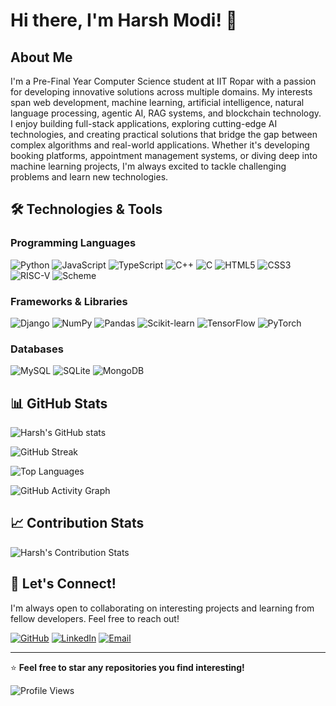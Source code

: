 # Hi there, I'm Harsh Modi! 👋

## About Me
I'm a Pre-Final Year Computer Science student at IIT Ropar with a passion for developing innovative solutions across multiple domains. My interests span web development, machine learning, artificial intelligence, natural language processing, agentic AI, RAG systems, and blockchain technology. I enjoy building full-stack applications, exploring cutting-edge AI technologies, and creating practical solutions that bridge the gap between complex algorithms and real-world applications. Whether it's developing booking platforms, appointment management systems, or diving deep into machine learning projects, I'm always excited to tackle challenging problems and learn new technologies.


## 🛠️ Technologies & Tools

### Programming Languages
![Python](https://img.shields.io/badge/-Python-3776AB?style=flat-square&logo=python&logoColor=white)
![JavaScript](https://img.shields.io/badge/-JavaScript-F7DF1E?style=flat-square&logo=javascript&logoColor=black)
![TypeScript](https://img.shields.io/badge/-TypeScript-3178C6?style=flat-square&logo=typescript&logoColor=white)
![C++](https://img.shields.io/badge/-C++-00599C?style=flat-square&logo=c%2B%2B&logoColor=white)
![C](https://img.shields.io/badge/-C-A8B9CC?style=flat-square&logo=c&logoColor=black)
![HTML5](https://img.shields.io/badge/-HTML5-E34F26?style=flat-square&logo=html5&logoColor=white)
![CSS3](https://img.shields.io/badge/-CSS3-1572B6?style=flat-square&logo=css3&logoColor=white)
![RISC-V](https://img.shields.io/badge/-RISC--V-283272?style=flat-square&logo=riscv&logoColor=white)
![Scheme](https://img.shields.io/badge/-Scheme-9F1D20?style=flat-square&logo=racket&logoColor=white)

### Frameworks & Libraries
![Django](https://img.shields.io/badge/-Django-092E20?style=flat-square&logo=django&logoColor=white)
![NumPy](https://img.shields.io/badge/-NumPy-013243?style=flat-square&logo=numpy&logoColor=white)
![Pandas](https://img.shields.io/badge/-Pandas-150458?style=flat-square&logo=pandas&logoColor=white)
![Scikit-learn](https://img.shields.io/badge/-Scikit--learn-F7931E?style=flat-square&logo=scikit-learn&logoColor=white)
![TensorFlow](https://img.shields.io/badge/-TensorFlow-FF6F00?style=flat-square&logo=tensorflow&logoColor=white)
![PyTorch](https://img.shields.io/badge/-PyTorch-EE4C2C?style=flat-square&logo=pytorch&logoColor=white)

### Databases
![MySQL](https://img.shields.io/badge/-MySQL-4479A1?style=flat-square&logo=mysql&logoColor=white)
![SQLite](https://img.shields.io/badge/-SQLite-003B57?style=flat-square&logo=sqlite&logoColor=white)
![MongoDB](https://img.shields.io/badge/-MongoDB-47A248?style=flat-square&logo=mongodb&logoColor=white)

## 📊 GitHub Stats

![Harsh's GitHub stats](https://github-readme-stats.vercel.app/api?username=HarshModi2005&show_icons=true&theme=radical&include_all_commits=true&count_private=true)

![GitHub Streak](https://github-readme-streak-stats.herokuapp.com/?user=HarshModi2005&theme=radical)

![Top Languages](https://github-readme-stats.vercel.app/api/top-langs/?username=HarshModi2005&layout=compact&theme=radical&include_all_commits=true)

![GitHub Activity Graph](https://github-readme-activity-graph.vercel.app/graph?username=HarshModi2005&theme=radical&hide_border=true)

## 📈 Contribution Stats
![Harsh's Contribution Stats](https://github-contribution-stats.vercel.app/api/?username=HarshModi2005&theme=radical)


## 🤝 Let's Connect!
I'm always open to collaborating on interesting projects and learning from fellow developers. Feel free to reach out!

[![GitHub](https://img.shields.io/badge/-GitHub-181717?style=flat-square&logo=github&logoColor=white)](https://github.com/HarshModi2005)
[![LinkedIn](https://img.shields.io/badge/-LinkedIn-0077B5?style=flat-square&logo=linkedin&logoColor=white)](https://linkedin.com/in/your-profile)
[![Email](https://img.shields.io/badge/-Email-D14836?style=flat-square&logo=gmail&logoColor=white)](mailto:your.email@example.com)

---

⭐ **Feel free to star any repositories you find interesting!**

![Profile Views](https://komarev.com/ghpvc/?username=HarshModi2005&color=brightgreen)
